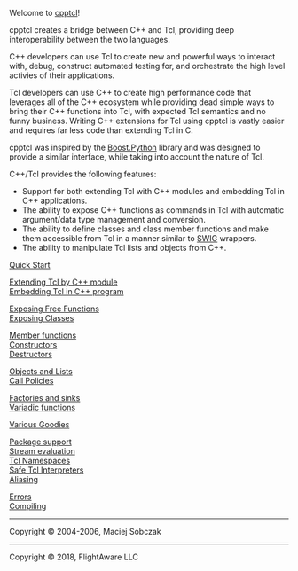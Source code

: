 Welcome to [cpptcl](http://github.com/flightaware/cpptcl)!  

cpptcl creates a bridge between C++ and Tcl, providing deep interoperability between the two languages.

C++ developers can use Tcl to create new and powerful ways to interact with, debug, construct automated testing for, and orchestrate the high level activies of their applications.

Tcl developers can use C++ to create high performance code that leverages all of the C++ ecosystem while providing dead simple ways to bring their C++ functions into Tcl, with expected Tcl semantics and no funny business. Writing C++ extensions for Tcl using cpptcl is vastly easier and requires far less code than extending Tcl in C.

cpptcl was inspired by the [Boost.Python](http://www.boost.org/libs/python/doc/index.html) library and was designed to provide a similar interface, while taking into account the nature of Tcl.  

C++/Tcl provides the following features:  

*   Support for both extending Tcl with C++ modules and embedding Tcl in C++ applications.
*   The ability to expose C++ functions as commands in Tcl with automatic argument/data type management and conversion.
*   The ability to define classes and class member functions and make them accessible from Tcl in a manner similar to [SWIG](http://www.swig.org/) wrappers.
*   The ability to manipulate Tcl lists and objects from C++.  

[Quick Start](quickstart.md)  

[Extending Tcl by C++ module](quickstart.md#extending)  
[Embedding Tcl in C++ program](quickstart.md#embedding)  

[Exposing Free Functions](freefun.md)  
[Exposing Classes](classes.md)  

[Member functions](classes.md#members)  
[Constructors](classes.md#constructors)  
[Destructors](classes.md#destructors)  

[Objects and Lists](objects.md)  
[Call Policies](callpolicies.md)  

[Factories and sinks](callpolicies.md#factories)  
[Variadic functions](callpolicies.md#variadic)  

[Various Goodies](goodies.md)  

[Package support](goodies.md#packages)  
[Stream evaluation](goodies.md#streameval)  
[Tcl Namespaces](goodies.md#namespaces)  
[Safe Tcl Interpreters](goodies.md#safe)  
[Aliasing](goodies.md#aliasing)  

[Errors](errors.html)  
[Compiling](compiling.html)  

***

Copyright © 2004-2006, Maciej Sobczak
***
Copyright © 2018, FlightAware LLC
